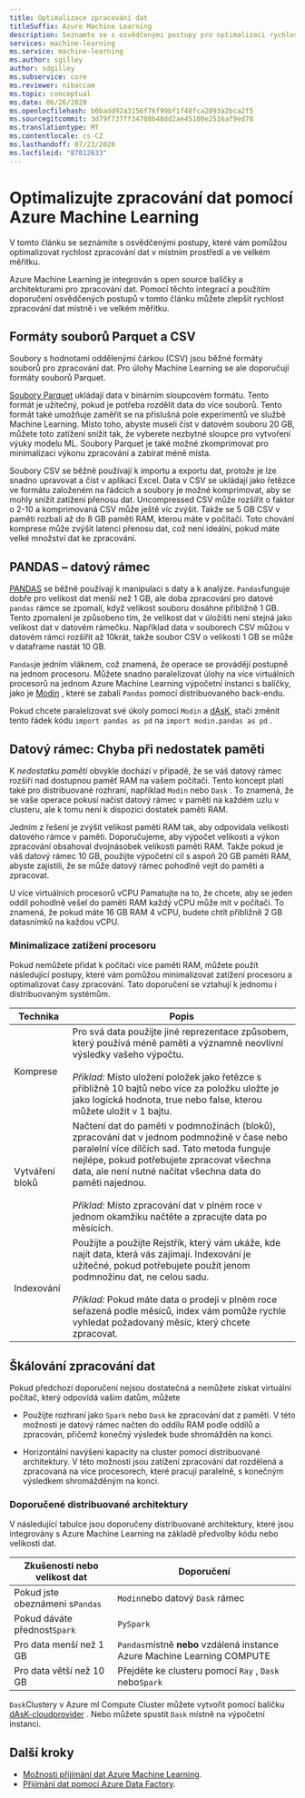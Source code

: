 ```yaml
---
title: Optimalizace zpracování dat
titleSuffix: Azure Machine Learning
description: Seznamte se s osvědčenými postupy pro optimalizaci rychlostí zpracování dat a o tom, jaké Integrace Azure Machine Learning podporuje pro zpracování dat ve velkém měřítku.
services: machine-learning
ms.service: machine-learning
ms.author: sgilley
author: sdgilley
ms.subservice: core
ms.reviewer: nibaccam
ms.topic: conceptual
ms.date: 06/26/2020
ms.openlocfilehash: b0badd92a3156f76f99bf1f48fca2093a2bca2f5
ms.sourcegitcommit: 3d79f737ff34708b48dd2ae45100e2516af9ed78
ms.translationtype: MT
ms.contentlocale: cs-CZ
ms.lasthandoff: 07/23/2020
ms.locfileid: "87012633"
---
```

# <a name="optimize-data-processing-with-azure-machine-learning"></a>Optimalizujte zpracování dat pomocí Azure Machine Learning

V tomto článku se seznámíte s osvědčenými postupy, které vám pomůžou optimalizovat rychlost zpracování dat v místním prostředí a ve velkém měřítku.

Azure Machine Learning je integrován s open source balíčky a architekturami pro zpracování dat. Pomocí těchto integrací a použitím doporučení osvědčených postupů v tomto článku můžete zlepšit rychlost zpracování dat místně i ve velkém měřítku.

## <a name="parquet-and-csv-file-formats"></a>Formáty souborů Parquet a CSV

Soubory s hodnotami oddělenými čárkou (CSV) jsou běžné formáty souborů pro zpracování dat. Pro úlohy Machine Learning se ale doporučují formáty souborů Parquet.

[Soubory Parquet](https://parquet.apache.org/) ukládají data v binárním sloupcovém formátu. Tento formát je užitečný, pokud je potřeba rozdělit data do více souborů. Tento formát také umožňuje zaměřit se na příslušná pole experimentů ve službě Machine Learning. Místo toho, abyste museli číst v datovém souboru 20 GB, můžete toto zatížení snížit tak, že vyberete nezbytné sloupce pro vytvoření výuky modelu ML. Soubory Parquet je také možné zkomprimovat pro minimalizaci výkonu zpracování a zabírat méně místa.

Soubory CSV se běžně používají k importu a exportu dat, protože je lze snadno upravovat a číst v aplikaci Excel. Data v CSV se ukládají jako řetězce ve formátu založeném na řádcích a soubory je možné komprimovat, aby se mohly snížit zatížení přenosu dat. Uncompressed CSV může rozšířit o faktor o 2-10 a komprimovaná CSV může ještě víc zvýšit. Takže se 5 GB CSV v paměti rozbalí až do 8 GB paměti RAM, kterou máte v počítači. Toto chování komprese může zvýšit latenci přenosu dat, což není ideální, pokud máte velké množství dat ke zpracování. 

## <a name="pandas-dataframe"></a>PANDAS – datový rámec

[PANDAS](https://pandas.pydata.org/pandas-docs/stable/getting_started/overview.html) se běžně používají k manipulaci s daty a k analýze. `Pandas`funguje dobře pro velikost dat menší než 1 GB, ale doba zpracování pro datové `pandas` rámce se zpomalí, když velikost souboru dosáhne přibližně 1 GB. Tento zpomalení je způsobeno tím, že velikost dat v úložišti není stejná jako velikost dat v datovém rámečku. Například data v souborech CSV můžou v datovém rámci rozšířit až 10krát, takže soubor CSV o velikosti 1 GB se může v dataframe nastát 10 GB.

`Pandas`je jedním vláknem, což znamená, že operace se provádějí postupně na jednom procesoru. Můžete snadno paralelizovat úlohy na více virtuálních procesorů na jednom Azure Machine Learning výpočetní instanci s balíčky, jako je [Modin](https://modin.readthedocs.io/en/latest/) , které se zabalí `Pandas` pomocí distribuovaného back-endu.

Pokud chcete paralelizovat své úkoly pomocí `Modin` a [dAsK](https://dask.org), stačí změnit tento řádek kódu `import pandas as pd` na `import modin.pandas as pd` .

## <a name="dataframe-out-of-memory-error"></a>Datový rámec: Chyba při nedostatek paměti 

K *nedostatku paměti* obvykle dochází v případě, že se váš datový rámec rozšíří nad dostupnou paměť RAM na vašem počítači. Tento koncept platí také pro distribuované rozhraní, například `Modin` nebo `Dask` .  To znamená, že se vaše operace pokusí načíst datový rámec v paměti na každém uzlu v clusteru, ale k tomu není k dispozici dostatek paměti RAM.

Jedním z řešení je zvýšit velikost paměti RAM tak, aby odpovídala velikosti datového rámce v paměti. Doporučujeme, aby výpočet velikosti a výkon zpracování obsahoval dvojnásobek velikosti paměti RAM. Takže pokud je váš datový rámec 10 GB, použijte výpočetní cíl s aspoň 20 GB paměti RAM, abyste zajistili, že se může datový rámec pohodlně vejít do paměti a zpracovat. 

U více virtuálních procesorů vCPU Pamatujte na to, že chcete, aby se jeden oddíl pohodlně vešel do paměti RAM každý vCPU může mít v počítači. To znamená, že pokud máte 16 GB RAM 4 vCPU, budete chtít přibližně 2 GB datasnímků na každou vCPU.

### <a name="minimize-cpu-workloads"></a>Minimalizace zatížení procesoru

Pokud nemůžete přidat k počítači více paměti RAM, můžete použít následující postupy, které vám pomůžou minimalizovat zatížení procesoru a optimalizovat časy zpracování. Tato doporučení se vztahují k jednomu i distribuovaným systémům.

Technika | Popis
----|----
Komprese | Pro svá data použijte jiné reprezentace způsobem, který používá méně paměti a významně neovlivní výsledky vašeho výpočtu.<br><br>*Příklad:* Místo uložení položek jako řetězce s přibližně 10 bajtů nebo více za položku uložte je jako logická hodnota, true nebo false, kterou můžete uložit v 1 bajtu.
Vytváření bloků | Načtení dat do paměti v podmnožinách (bloků), zpracování dat v jednom podmnožině v čase nebo paralelní více dílčích sad. Tato metoda funguje nejlépe, pokud potřebujete zpracovat všechna data, ale není nutné načítat všechna data do paměti najednou. <br><br>*Příklad:* Místo zpracování dat v plném roce v jednom okamžiku načtěte a zpracujte data po měsících.
Indexování | Použijte a použijte Rejstřík, který vám ukáže, kde najít data, která vás zajímají. Indexování je užitečné, pokud potřebujete použít jenom podmnožinu dat, ne celou sadu.<br><br>*Příklad:* Pokud máte data o prodeji v plném roce seřazená podle měsíců, index vám pomůže rychle vyhledat požadovaný měsíc, který chcete zpracovat.

## <a name="scale-data-processing"></a>Škálování zpracování dat

Pokud předchozí doporučení nejsou dostatečná a nemůžete získat virtuální počítač, který odpovídá vašim datům, můžete 

* Použijte rozhraní jako `Spark` nebo `Dask` ke zpracování dat z paměti. V této možnosti je datový rámec načten do oddílu RAM podle oddílů a zpracován, přičemž konečný výsledek bude shromážděn na konci.  

* Horizontální navýšení kapacity na cluster pomocí distribuované architektury. V této možnosti jsou zatížení zpracování dat rozdělená a zpracovaná na více procesorech, které pracují paralelně, s konečným výsledkem shromážděným na konci.


### <a name="recommended-distributed-frameworks"></a>Doporučené distribuované architektury

V následující tabulce jsou doporučeny distribuované architektury, které jsou integrovány s Azure Machine Learning na základě předvolby kódu nebo velikosti dat.

Zkušenosti nebo velikost dat | Doporučení
------|------
Pokud jste obeznámeni s`Pandas`| `Modin`nebo datový `Dask` rámec
Pokud dáváte přednost`Spark` | `PySpark`
Pro data menší než 1 GB | `Pandas`místně **nebo** vzdálená instance Azure Machine Learning COMPUTE
Pro data větší než 10 GB| Přejděte ke clusteru pomocí `Ray` , `Dask` nebo`Spark`

`Dask`Clustery v Azure ml Compute Cluster můžete vytvořit pomocí balíčku [dAsK-cloudprovider](https://cloudprovider.dask.org/en/latest/#azure) . Nebo můžete spustit `Dask` místně na výpočetní instanci.

## <a name="next-steps"></a>Další kroky

* [Možnosti přijímání dat Azure Machine Learning](concept-data-ingestion.md).
* [Přijímání dat pomocí Azure Data Factory](how-to-data-ingest-adf.md).
